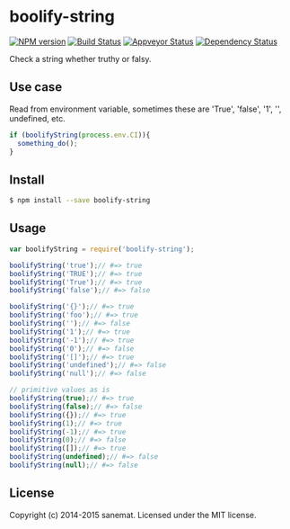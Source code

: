 # boolify-string
[![NPM version][npm-image]][npm-url] [![Build Status][travis-image]][travis-url] [![Appveyor Status][appveyor-image]][appveyor-url] [![Dependency Status][daviddm-url]][daviddm-image]

Check a string whether truthy or falsy.

## Use case
  Read from environment variable, sometimes these are 'True', 'false', '1', '', undefined, etc.

```javascript
if (boolifyString(process.env.CI)){
  something_do();
}
```

## Install

```bash
$ npm install --save boolify-string
```


## Usage

```javascript
var boolifyString = require('boolify-string');

boolifyString('true');// #=> true
boolifyString('TRUE');// #=> true
boolifyString('True');// #=> true
boolifyString('false');// #=> false

boolifyString('{}');// #=> true
boolifyString('foo');// #=> true
boolifyString('');// #=> false
boolifyString('1');// #=> true
boolifyString('-1');// #=> true
boolifyString('0');// #=> false
boolifyString('[]');// #=> true
boolifyString('undefined');// #=> false
boolifyString('null');// #=> false

// primitive values as is
boolifyString(true);// #=> true
boolifyString(false);// #=> false
boolifyString({});// #=> true
boolifyString(1);// #=> true
boolifyString(-1);// #=> true
boolifyString(0);// #=> false
boolifyString([]);// #=> true
boolifyString(undefined);// #=> false
boolifyString(null);// #=> false
```


## License

Copyright (c) 2014-2015 sanemat. Licensed under the MIT license.


[npm-url]: https://npmjs.org/package/boolify-string
[npm-image]: https://badge.fury.io/js/boolify-string.svg
[travis-url]: https://travis-ci.org/sanemat/node-boolify-string
[travis-image]: https://travis-ci.org/sanemat/node-boolify-string.svg?branch=master
[daviddm-url]: https://david-dm.org/sanemat/node-boolify-string.svg?theme=shields.io
[daviddm-image]: https://david-dm.org/sanemat/node-boolify-string
[appveyor-url]: https://ci.appveyor.com/project/sanemat/node-boolify-string/branch/master
[appveyor-image]: https://img.shields.io/appveyor/ci/sanemat/node-boolify-string/master.svg?style=flat-square&label=appveyor
